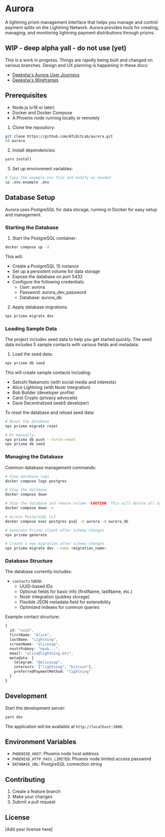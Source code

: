 # Aurora

A lightning prism management interface that helps you manage and control payment splits on the Lightning Network. Aurora provides tools for creating, managing, and monitoring lightning payment distributions through prisms.

## WIP - deep alpha yall - do not use (yet)

This is a work in progress. Things are rapidly being built and changed on various branches. Design and UX planning is happening in these docs:

- [Deeksha's Aurora User Journeys](https://www.figma.com/board/DN6CM2jcfiJiANeT2hw55C/Aurora-User-Journeys?node-id=0-1&t=9kwHem1iznqMuHVH-1)
- [Deeksha's Wireframes](https://www.figma.com/design/YzJPVZ8VHcm3BWcqvdwGaH/Prism-project?node-id=0-1&t=dRecM7IKxuVvOujL-1)

## Prerequisites

- Node.js (v18 or later)
- Docker and Docker Compose
- A Phoenix node running locally or remotely

1. Clone the repository:
```bash
git clone https://github.com/ATLBitLab/aurora.git
cd aurora
```

2. Install dependencies:
```bash
yarn install
```

3. Set up environment variables:
```bash
# Copy the example env file and modify as needed
cp .env.example .env
```

## Database Setup

Aurora uses PostgreSQL for data storage, running in Docker for easy setup and management.

### Starting the Database

1. Start the PostgreSQL container:
```bash
docker compose up -d
```

This will:
- Create a PostgreSQL 15 instance
- Set up a persistent volume for data storage
- Expose the database on port 5432
- Configure the following credentials:
  - User: aurora
  - Password: aurora_dev_password
  - Database: aurora_db

2. Apply database migrations:
```bash
npx prisma migrate dev
```

### Loading Sample Data

The project includes seed data to help you get started quickly. The seed data includes 5 sample contacts with various fields and metadata:

1. Load the seed data:
```bash
npx prisma db seed
```

This will create sample contacts including:
- Satoshi Nakamoto (with social media and interests)
- Alice Lightning (with Nostr integration)
- Bob Builder (developer profile)
- Carol Crypto (privacy advocate)
- Dave Decentralized (web5 developer)

To reset the database and reload seed data:
```bash
# Reset the database
npx prisma migrate reset

# Or manually:
npx prisma db push --force-reset
npx prisma db seed
```

### Managing the Database

Common database management commands:

```bash
# View database logs
docker compose logs postgres

# Stop the database
docker compose down

# Stop the database and remove volume (CAUTION: This will delete all data)
docker compose down -v

# Access PostgreSQL CLI
docker compose exec postgres psql -U aurora -d aurora_db

# Generate Prisma client after schema changes
npx prisma generate

# Create a new migration after schema changes
npx prisma migrate dev --name <migration_name>
```

### Database Structure

The database currently includes:

- `contacts` table:
  - UUID-based IDs
  - Optional fields for basic info (firstName, lastName, etc.)
  - Nostr integration (pubkey storage)
  - Flexible JSON metadata field for extensibility
  - Optimized indexes for common queries

Example contact structure:
```typescript
{
  id: "uuid",
  firstName: "Alice",
  lastName: "Lightning",
  screenName: "alicezap",
  nostrPubkey: "npub...",
  email: "alice@lightning.btc",
  metadata: {
    telegram: "@alicezap",
    interests: ["lightning", "bitcoin"],
    preferredPaymentMethod: "lightning"
  }
}
```

## Development

Start the development server:

```bash
yarn dev
```

The application will be available at `http://localhost:3000`.

## Environment Variables

- `PHOENIXD_HOST`: Phoenix node host address
- `PHOENIXD_HTTP_PASS_LIMITED`: Phoenix node limited access password
- `DATABASE_URL`: PostgreSQL connection string

## Contributing

1. Create a feature branch
2. Make your changes
3. Submit a pull request

## License

[Add your license here]
